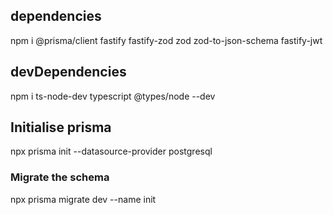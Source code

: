 ## dependencies

npm i @prisma/client fastify fastify-zod zod zod-to-json-schema fastify-jwt

## devDependencies

npm i ts-node-dev typescript @types/node --dev

## Initialise prisma

npx prisma init --datasource-provider postgresql

### Migrate the schema

npx prisma migrate dev --name init
